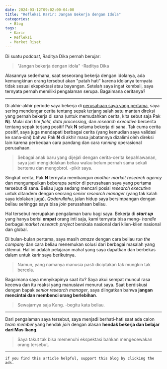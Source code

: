 ```yaml
---
date: 2024-03-12T09:02:00-04:00
title: "Refleksi Karir: Jangan Bekerja dengan Idola"
categories:
  - Blog
tags:
  - Karir
  - Refleksi
  - Market Riset
---
```


Di suatu _podcast_, Raditya Dika pernah berujar:

> "Jangan bekerja dengan idola" -Raditya Dika

Alasannya sederhana, saat seseorang bekerja dengan idolanya, ada kemungkinan orang tersebut akan "patah hati" karena idolanya ternyata tidak sesuai ekspektasi atau bayangan. Setelah saya ingat kembali, saya ternyata pernah memiliki pengalaman serupa. Bagaimana ceritanya?

------------------------------------------------------------------------

Di akhir-akhir periode saya bekerja di [perusahaan saya yang pertama](https://ikanx101.com/blog/terima-ksh/), saya sering mendengar cerita tentang sepak terjang salah satu mantan direksi yang pernah bekerja di sana (untuk memudahkan cerita, kita sebut saja Pak __N__). Mulai dari tim _field_, _data processing_, dan _research executive_ bercerita tentang sepak terjang positif Pak __N__ selama bekerja di sana. Tak cuma cerita positif, saya juga mendapati berbagai cerita (yang kemudian saya validasi ke sana-sini) bahwa Pak __N__ di akhir masa jabatannya dizalimi oleh direksi lain karena perbedaan cara pandang dan cara _running_ operasional perusahaan. 

> Sebagai anak baru yang dijejali dengan cerita-cerita kepahlawanan, saya jadi mengidolakan beliau walau belum pernah sama sekali bertemu dan mengobrol. -pikir saya.

Singkat cerita, Pak __N__ ternyata membangun _another market research agency_ dan mengumpulkan beberapa _senior_ di perusahaan saya yang pertama tersebut di sana. Beliau juga sedang mencari posisi _research executive_ untuk ditandem dengan seorang _senior research manager_ (yang tak kalah saya idolakan juga). _Qodarullahu_, jalan hidup saya bersimpangan dengan beliau sehingga saya bisa _join_ perusahaan beliau. 

Hal tersebut merupakan pengalaman baru bagi saya. Bekerja di ___start up___ yang hanya berisi __empat__ orang inti saja, kami ternyata bisa meng- _handle_ berbagai _market research project_ berskala nasional dari klien-klien nasional dan global.

Di bulan-bulan pertama, saya masih _amaze_ dengan cara beliau _run the company_ dan cara beliau menemukan solusi dari berbagai masalah yang ditemui. Hal ini adalah pelajaran mahal yang saya dapatkan dan berbekas dalam untuk karir saya berikutnya.

> Namun, yang namanya manusia pasti diciptakan tak mungkin tak bercela.

Bagaimana saya menyikapinya saat itu? Saya akui sempat muncul rasa kecewa dan itu reaksi yang manusiawi menurut saya. Saat berdiskusi dengan bapak _senior research manager_, saya diingatkan bahwa __jangan mencintai dan membenci orang berlebihan__. 

> Sewajarnya saja Kang. -begitu kata beliau.

------------------------------------------------------------------------

Dari pengalaman saya tersebut, saya menjadi berhati-hati saat ada calon _team member_ yang hendak _join_ dengan alasan __hendak bekerja dan belajar dari Mas Ikang__.

> Saya takut tak bisa memenuhi ekspektasi bahkan mengecewakan orang tersebut.

------------------------------------------------------------------------

`if you find this article helpful, support this blog by clicking the ads.`